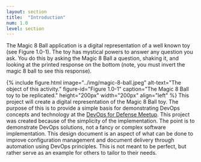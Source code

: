 ```yaml
---
layout: section
title:  "Introduction"
num: 1.0
level: section
---
```

The Magic 8 Ball application is a digital representation of a well known toy (see Figure 1.0-1).  The toy has mystical powers to answer any question you ask.  You do this by asking the Magic 8 Ball a question, shaking it, and looking at the printed response on the bottom (note, you must invert the magic 8 ball to see this response).

{% include figure.html
           image="../img/magic-8-ball.jpeg"
           alt-text="The object of this activity."
           figure-id="Figure 1.0-1"
           caption="The Magic 8 Ball toy to be replicated."
           height="200px"
           width="200px"
           align="left"
%}
This project will create a digital representation of the Magic 8 Ball toy.  The purpose of this is to provide a simple basis for demonstrating DevOps concepts and technology at the [DevOps for Defense Meetup](https://www.meetup.com/DevOps-for-Defense/).  This project was created because of the simplicity of the implementation.  The point is to demonstrate DevOps solutions, not a fancy or complex software implementation.  This design document is an aspect of what can be done to improve configuration management and document delivery through automation using DevOps principles.  This is not meant to be perfect, but rather serve as an example for others to tailor to their needs.